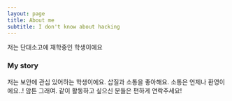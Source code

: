 ```yaml
---
layout: page
title: About me
subtitle: I don't know about hacking
---
```


 저는 단대소고에 재학중인 학생이에요

### My story

 저는 보안에 관심 있어하는 학생이에요. 삽질과 소통을 좋아해요. 소통은 언제나 환영이에요..! 암튼 그래여. 같이 활동하고 싶으신 분들은 편하게 연락주세요!
 

